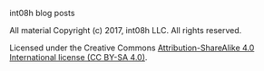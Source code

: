 int08h blog posts

All material Copyright (c) 2017, int08h LLC. All rights reserved. 

Licensed under the Creative Commons [Attribution-ShareAlike 4.0 International license (CC BY-SA 4.0)](https://creativecommons.org/licenses/by-sa/4.0/legalcode).
